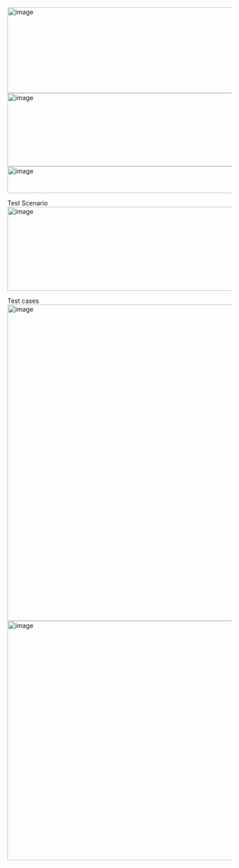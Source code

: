
<img width="671" height="193" alt="image" src="https://github.com/user-attachments/assets/d100bd27-c2ed-422e-908e-cf2f500a6b32" />

<img width="849" height="165" alt="image" src="https://github.com/user-attachments/assets/5c6008c2-634c-49db-bb25-29dea8a1e688" />

<img width="671" height="60" alt="image" src="https://github.com/user-attachments/assets/d96d5614-21b4-4205-bc8a-83990065076c" />



Test Scenario
<img width="818" height="189" alt="image" src="https://github.com/user-attachments/assets/5a45e674-90eb-4535-9b7e-bee6ede981ac" />


Test cases
<img width="1460" height="712" alt="image" src="https://github.com/user-attachments/assets/cf8cf6f8-f5e3-4a80-8718-2c2201bb6429" />
<img width="1459" height="539" alt="image" src="https://github.com/user-attachments/assets/a734a8b5-40c2-46f4-8862-29679423f29e" />
